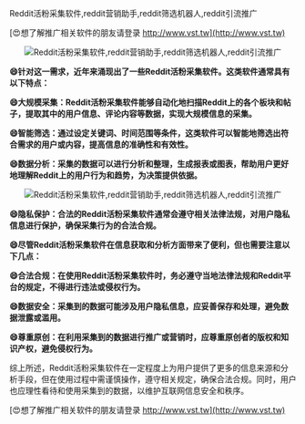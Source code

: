 Reddit活粉采集软件,reddit营销助手,reddit筛选机器人,reddit引流推广

[😍想了解推广相关软件的朋友请登录 http://www.vst.tw](http://www.vst.tw)

 <center><img src="https://vst.tw/MP4/tuiguang/png/6.png" alt="Reddit活粉采集软件,reddit营销助手,reddit筛选机器人,reddit引流推广"></center>

**😄针对这一需求，近年来涌现出了一些Reddit活粉采集软件。这类软件通常具有以下特点：**

**😄大规模采集：Reddit活粉采集软件能够自动化地扫描Reddit上的各个板块和帖子，提取其中的用户信息、评论内容等数据，实现大规模信息的采集。**

**😄智能筛选：通过设定关键词、时间范围等条件，这类软件可以智能地筛选出符合需求的用户或内容，提高信息的准确性和有效性。**

**😄数据分析：采集的数据可以进行分析和整理，生成报表或图表，帮助用户更好地理解Reddit上的用户行为和趋势，为决策提供依据。**

 <center><img src="https://vst.tw/MP4/tuiguang/png/1.png" alt="Reddit活粉采集软件,reddit营销助手,reddit筛选机器人,reddit引流推广"></center>

**😄隐私保护：合法的Reddit活粉采集软件通常会遵守相关法律法规，对用户隐私信息进行保护，确保采集行为的合法合规。**

**😄尽管Reddit活粉采集软件在信息获取和分析方面带来了便利，但也需要注意以下几点：**

**😄合法合规：在使用Reddit活粉采集软件时，务必遵守当地法律法规和Reddit平台的规定，不得进行违法或侵权行为。**

**😄数据安全：采集到的数据可能涉及用户隐私信息，应妥善保存和处理，避免数据泄露或滥用。**

**😄尊重原创：在利用采集到的数据进行推广或营销时，应尊重原创者的版权和知识产权，避免侵权行为。**

综上所述，Reddit活粉采集软件在一定程度上为用户提供了更多的信息来源和分析手段，但在使用过程中需谨慎操作，遵守相关规定，确保合法合规。同时，用户也应理性看待和使用采集到的数据，以维护互联网信息安全和秩序。

[😍想了解推广相关软件的朋友请登录 http://www.vst.tw](http://www.vst.tw)



